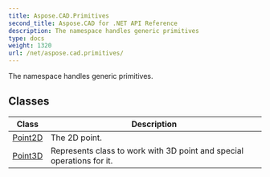 ```yaml
---
title: Aspose.CAD.Primitives
second_title: Aspose.CAD for .NET API Reference
description: The namespace handles generic primitives
type: docs
weight: 1320
url: /net/aspose.cad.primitives/
---
```

The namespace handles generic primitives.

## Classes

| Class | Description |
| --- | --- |
| [Point2D](./point2d/) | The 2D point. |
| [Point3D](./point3d/) | Represents class to work with 3D point and special operations for it. |


